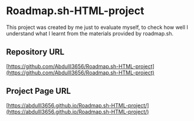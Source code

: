 # Roadmap.sh-HTML-project

This project was created by me just to evaluate myself, to check how well I understand what I learnt from the materials provided by roadmap.sh.

## Repository URL
[https://github.com/Abdulll3656/Roadmap.sh-HTML-project](https://github.com/Abdulll3656/Roadmap.sh-HTML-project)

## Project Page URL
[https://abdulll3656.github.io/Roadmap.sh-HTML-project/](https://abdulll3656.github.io/Roadmap.sh-HTML-project/)
